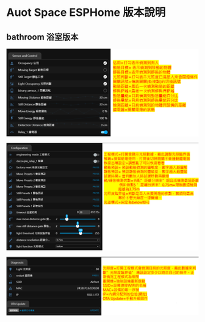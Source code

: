 # Auot Space ESPHome 版本說明

## bathroom 浴室版本

![Mosquitto_broker](/auto_space/image/152300.png)

![Mosquitto_broker](/auto_space/image/152648.png)

![Mosquitto_broker](/auto_space/image/152032.png)


